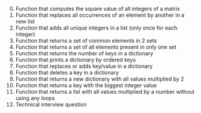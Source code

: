 0. Function that computes the square value of all integers of a matrix
1. Function that replaces all occurrences of an element by another in a new list
2. Function that adds all unique integers in a list (only once for each integer)
3. Function that returns a set of common elements in 2 sets
4. Function that returns a set of all elements present in only one set
5. Function that returns the number of keys in a dictionary
6. Function that prints a dictionary by ordered keys
7. Function that replaces or adds key/value in a dictionary
8. Function that deletes a key in a dictionary
9. Function that returns a new dictionary with all values multiplied by 2
10. Function that returns a key with the biggest integer value
11. Function that returns a list with all values multiplied by a number without using any loops
12. Technical interview question
